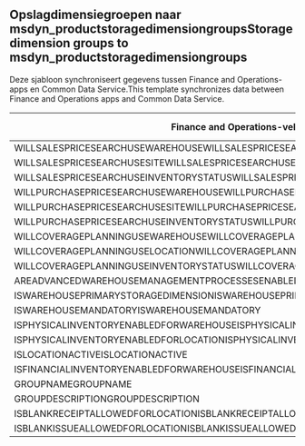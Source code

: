 ## <a name="storage-dimension-groups-to-msdyn_productstoragedimensiongroups"></a><span data-ttu-id="729fc-101">Opslagdimensiegroepen naar msdyn_productstoragedimensiongroups</span><span class="sxs-lookup"><span data-stu-id="729fc-101">Storage dimension groups to msdyn_productstoragedimensiongroups</span></span>

<span data-ttu-id="729fc-102">Deze sjabloon synchroniseert gegevens tussen Finance and Operations-apps en Common Data Service.</span><span class="sxs-lookup"><span data-stu-id="729fc-102">This template synchronizes data between Finance and Operations apps and Common Data Service.</span></span>

<span data-ttu-id="729fc-103">Finance and Operations-veld</span><span class="sxs-lookup"><span data-stu-id="729fc-103">Finance and Operations field</span></span> | <span data-ttu-id="729fc-104">Toewijzingstype</span><span class="sxs-lookup"><span data-stu-id="729fc-104">Map type</span></span> | <span data-ttu-id="729fc-105">Ander Dynamics 365-veld</span><span class="sxs-lookup"><span data-stu-id="729fc-105">Other Dynamics 365 field</span></span> | <span data-ttu-id="729fc-106">Standaardwaarde</span><span class="sxs-lookup"><span data-stu-id="729fc-106">Default value</span></span>
---|---|---|---
<span data-ttu-id="729fc-107">WILLSALESPRICESEARCHUSEWAREHOUSE</span><span class="sxs-lookup"><span data-stu-id="729fc-107">WILLSALESPRICESEARCHUSEWAREHOUSE</span></span> | >< | <span data-ttu-id="729fc-108">msdyn_willsalespricesearchusewarehouse</span><span class="sxs-lookup"><span data-stu-id="729fc-108">msdyn_willsalespricesearchusewarehouse</span></span> | 
<span data-ttu-id="729fc-109">WILLSALESPRICESEARCHUSESITE</span><span class="sxs-lookup"><span data-stu-id="729fc-109">WILLSALESPRICESEARCHUSESITE</span></span> | >< | <span data-ttu-id="729fc-110">msdyn_willsalespricesearchusesite</span><span class="sxs-lookup"><span data-stu-id="729fc-110">msdyn_willsalespricesearchusesite</span></span> | 
<span data-ttu-id="729fc-111">WILLSALESPRICESEARCHUSEINVENTORYSTATUS</span><span class="sxs-lookup"><span data-stu-id="729fc-111">WILLSALESPRICESEARCHUSEINVENTORYSTATUS</span></span> | >< | <span data-ttu-id="729fc-112">msdyn_willsalespricesearchuseinventorystatus</span><span class="sxs-lookup"><span data-stu-id="729fc-112">msdyn_willsalespricesearchuseinventorystatus</span></span> | 
<span data-ttu-id="729fc-113">WILLPURCHASEPRICESEARCHUSEWAREHOUSE</span><span class="sxs-lookup"><span data-stu-id="729fc-113">WILLPURCHASEPRICESEARCHUSEWAREHOUSE</span></span> | >< | <span data-ttu-id="729fc-114">msdyn_willpurchasepricesearchusewarehouse</span><span class="sxs-lookup"><span data-stu-id="729fc-114">msdyn_willpurchasepricesearchusewarehouse</span></span> | 
<span data-ttu-id="729fc-115">WILLPURCHASEPRICESEARCHUSESITE</span><span class="sxs-lookup"><span data-stu-id="729fc-115">WILLPURCHASEPRICESEARCHUSESITE</span></span> | >< | <span data-ttu-id="729fc-116">msdyn_willpurchasepricesearchusesite</span><span class="sxs-lookup"><span data-stu-id="729fc-116">msdyn_willpurchasepricesearchusesite</span></span> | 
<span data-ttu-id="729fc-117">WILLPURCHASEPRICESEARCHUSEINVENTORYSTATUS</span><span class="sxs-lookup"><span data-stu-id="729fc-117">WILLPURCHASEPRICESEARCHUSEINVENTORYSTATUS</span></span> | >< | <span data-ttu-id="729fc-118">msdyn_willpurchpricesearchuseinventstatus</span><span class="sxs-lookup"><span data-stu-id="729fc-118">msdyn_willpurchpricesearchuseinventstatus</span></span> | 
<span data-ttu-id="729fc-119">WILLCOVERAGEPLANNINGUSEWAREHOUSE</span><span class="sxs-lookup"><span data-stu-id="729fc-119">WILLCOVERAGEPLANNINGUSEWAREHOUSE</span></span> | >< | <span data-ttu-id="729fc-120">msdyn_willcoverageplanusewarehouse</span><span class="sxs-lookup"><span data-stu-id="729fc-120">msdyn_willcoverageplanusewarehouse</span></span> | 
<span data-ttu-id="729fc-121">WILLCOVERAGEPLANNINGUSELOCATION</span><span class="sxs-lookup"><span data-stu-id="729fc-121">WILLCOVERAGEPLANNINGUSELOCATION</span></span> | >< | <span data-ttu-id="729fc-122">msdyn_iscoverageplanenabledforlocation</span><span class="sxs-lookup"><span data-stu-id="729fc-122">msdyn_iscoverageplanenabledforlocation</span></span> | 
<span data-ttu-id="729fc-123">WILLCOVERAGEPLANNINGUSEINVENTORYSTATUS</span><span class="sxs-lookup"><span data-stu-id="729fc-123">WILLCOVERAGEPLANNINGUSEINVENTORYSTATUS</span></span> | >< | <span data-ttu-id="729fc-124">msdyn_willcoverageplanuseinventorystatus</span><span class="sxs-lookup"><span data-stu-id="729fc-124">msdyn_willcoverageplanuseinventorystatus</span></span> | 
<span data-ttu-id="729fc-125">AREADVANCEDWAREHOUSEMANAGEMENTPROCESSESENABLED</span><span class="sxs-lookup"><span data-stu-id="729fc-125">AREADVANCEDWAREHOUSEMANAGEMENTPROCESSESENABLED</span></span> | >< | <span data-ttu-id="729fc-126">msdyn_areadvancedwmprocessesenabled</span><span class="sxs-lookup"><span data-stu-id="729fc-126">msdyn_areadvancedwmprocessesenabled</span></span> | 
<span data-ttu-id="729fc-127">ISWAREHOUSEPRIMARYSTORAGEDIMENSION</span><span class="sxs-lookup"><span data-stu-id="729fc-127">ISWAREHOUSEPRIMARYSTORAGEDIMENSION</span></span> | >< | <span data-ttu-id="729fc-128">msdyn_iswarehouseprimarystoragedimension</span><span class="sxs-lookup"><span data-stu-id="729fc-128">msdyn_iswarehouseprimarystoragedimension</span></span> | 
<span data-ttu-id="729fc-129">ISWAREHOUSEMANDATORY</span><span class="sxs-lookup"><span data-stu-id="729fc-129">ISWAREHOUSEMANDATORY</span></span> | >< | <span data-ttu-id="729fc-130">msdyn_iswarehousemandatory</span><span class="sxs-lookup"><span data-stu-id="729fc-130">msdyn_iswarehousemandatory</span></span> | 
<span data-ttu-id="729fc-131">ISPHYSICALINVENTORYENABLEDFORWAREHOUSE</span><span class="sxs-lookup"><span data-stu-id="729fc-131">ISPHYSICALINVENTORYENABLEDFORWAREHOUSE</span></span> | >< | <span data-ttu-id="729fc-132">msdyn_isphysicalinventoryenabledforwarehouse</span><span class="sxs-lookup"><span data-stu-id="729fc-132">msdyn_isphysicalinventoryenabledforwarehouse</span></span> | 
<span data-ttu-id="729fc-133">ISPHYSICALINVENTORYENABLEDFORLOCATION</span><span class="sxs-lookup"><span data-stu-id="729fc-133">ISPHYSICALINVENTORYENABLEDFORLOCATION</span></span> | >< | <span data-ttu-id="729fc-134">msdyn_isphysicalinventoryenabledforlocation</span><span class="sxs-lookup"><span data-stu-id="729fc-134">msdyn_isphysicalinventoryenabledforlocation</span></span> | 
<span data-ttu-id="729fc-135">ISLOCATIONACTIVE</span><span class="sxs-lookup"><span data-stu-id="729fc-135">ISLOCATIONACTIVE</span></span> | >< | <span data-ttu-id="729fc-136">msdyn_islocationactive</span><span class="sxs-lookup"><span data-stu-id="729fc-136">msdyn_islocationactive</span></span> | 
<span data-ttu-id="729fc-137">ISFINANCIALINVENTORYENABLEDFORWAREHOUSE</span><span class="sxs-lookup"><span data-stu-id="729fc-137">ISFINANCIALINVENTORYENABLEDFORWAREHOUSE</span></span> | >< | <span data-ttu-id="729fc-138">msdyn_isfinancialinventoryenabledforwarehouse</span><span class="sxs-lookup"><span data-stu-id="729fc-138">msdyn_isfinancialinventoryenabledforwarehouse</span></span> | 
<span data-ttu-id="729fc-139">GROUPNAME</span><span class="sxs-lookup"><span data-stu-id="729fc-139">GROUPNAME</span></span> | = | <span data-ttu-id="729fc-140">msdyn_groupname</span><span class="sxs-lookup"><span data-stu-id="729fc-140">msdyn_groupname</span></span> | 
<span data-ttu-id="729fc-141">GROUPDESCRIPTION</span><span class="sxs-lookup"><span data-stu-id="729fc-141">GROUPDESCRIPTION</span></span> | = | <span data-ttu-id="729fc-142">msdyn_groupdescription</span><span class="sxs-lookup"><span data-stu-id="729fc-142">msdyn_groupdescription</span></span> | 
<span data-ttu-id="729fc-143">ISBLANKRECEIPTALLOWEDFORLOCATION</span><span class="sxs-lookup"><span data-stu-id="729fc-143">ISBLANKRECEIPTALLOWEDFORLOCATION</span></span> | >< | <span data-ttu-id="729fc-144">msdyn_isblankreceiptallowedforlocation</span><span class="sxs-lookup"><span data-stu-id="729fc-144">msdyn_isblankreceiptallowedforlocation</span></span> | 
<span data-ttu-id="729fc-145">ISBLANKISSUEALLOWEDFORLOCATION</span><span class="sxs-lookup"><span data-stu-id="729fc-145">ISBLANKISSUEALLOWEDFORLOCATION</span></span> | >< | <span data-ttu-id="729fc-146">msdyn_isblankissueallowedforlocation</span><span class="sxs-lookup"><span data-stu-id="729fc-146">msdyn_isblankissueallowedforlocation</span></span> | 
